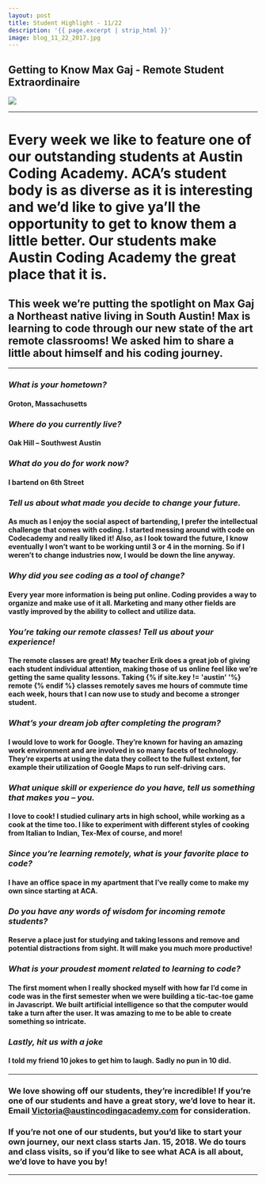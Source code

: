 ```yaml
---
layout: post
title: Student Highlight - 11/22
description: '{{ page.excerpt | strip_html }}'
image: blog_11_22_2017.jpg
---
```

## Getting to Know Max Gaj - Remote Student Extraordinaire 

<div class="col-sm-12">
  <img class="img-responsive" src="/assets/images/blog_11_22_2017.jpg"/>
</div>

---

# Every week we like to feature one of our outstanding students at Austin Coding Academy. ACA’s student body is as diverse as it is interesting and we’d like to give ya’ll the opportunity to get to know them a little better. Our students make Austin Coding Academy the great place that it is.

## This week we’re putting the spotlight on Max Gaj a Northeast native living in South Austin! Max is learning to code through our new state of the art remote classrooms! We asked him to share a little about himself and his coding journey.

---

### *What is your hometown?*

#### Groton, Massachusetts


 
### *Where do you currently live?*

#### Oak Hill – Southwest Austin



 
### *What do you do for work now?*
 
#### I bartend on 6th Street

 
 
### *Tell us about what made you decide to change your future.*
 
#### As much as I enjoy the social aspect of bartending, I prefer the intellectual challenge that comes with coding. I started messing around with code on Codecademy and really liked it! Also, as I look toward the future, I know eventually I won’t want to be working until 3 or 4 in the morning. So if I weren’t to change industries now, I would be down the line anyway.
 
 
 
### *Why did you see coding as a tool of change?*
 
#### Every year more information is being put online. Coding provides a way to organize and make use of it all. Marketing and many other fields are vastly improved by the ability to collect and utilize data.
 
 
 
### *You’re taking our remote classes! Tell us about your experience!*
 
#### The remote classes are great! My teacher Erik does a great job of giving each student individual attention, making those of us online feel like we’re getting the same quality lessons. Taking {% if site.key != 'austin' '%} remote {% endif %} classes remotely saves me hours of commute time each week, hours that I can now use to study and become a stronger student.
 
 
 
### *What’s your dream job after completing the program?*
 
#### I would love to work for Google. They’re known for having an amazing work environment and are involved in so many facets of technology. They’re experts at using the data they collect to the fullest extent, for example their utilization of Google Maps to run self-driving cars.
 
 
 
### *What unique skill or experience do you have, tell us something that makes you – you.*
 
#### I love to cook! I studied culinary arts in high school, while working as a cook at the time too. I like to experiment with different styles of cooking from Italian to Indian, Tex-Mex of course, and more!
 
 
 
### *Since you’re learning remotely, what is your favorite place to code?*
 
#### I have an office space in my apartment that I’ve really come to make my own since starting at ACA.
 
 
 
### *Do you have any words of wisdom for incoming remote students?*

#### Reserve a place just for studying and taking lessons and remove and potential distractions from sight. It will make you much more productive!



### *What is your proudest moment related to learning to code?*

#### The first moment when I really shocked myself with how far I’d come in code was in the first semester when we were building a tic-tac-toe game in Javascript. We built artificial intelligence so that the computer would take a turn after the user. It was amazing to me to be able to create something so intricate.


### *Lastly, hit us with a joke*

#### I told my friend 10 jokes to get him to laugh. Sadly no pun in 10 did.

---

### We love showing off our students, they’re incredible! If you’re one of our students and have a great story, we’d love to hear it. Email Victoria@austincodingacademy.com for consideration. 

### If you’re not one of our students, but you’d like to start your own journey, our next class starts Jan. 15, 2018. We do tours and class visits, so if you’d like to see what ACA is all about, we’d love to have you by! 

---

